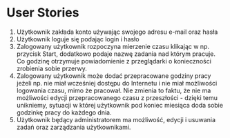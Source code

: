 # User Stories

1. Użytkownik zakłada konto używając swojego adresu e-mail oraz hasła
1. Użytkownik loguje się podając login i hasło
1. Zalogowany użytkownik rozpoczyna mierzenie czasu klikając w np. przycisk Start, dodatkowo podaje nazwę zadania nad którym pracuje. Co godzinę otrzymuje powiadomienie z przeglądarki o konieczności zrobienia sobie przerwy.
1. Zalogowany użytkownik może dodać przepracowane godziny pracy jeżeli np. nie miał wcześniej dostępu do Internetu i nie miał możliwości logowania czasu, mimo że pracował. Nie zmienia to faktu, że nie ma możliwości edycji przepracowanego czasu z przeszłości - dzięki temu unikniemy, sytuacji w której użytkownik pod koniec miesiąca doda sobie godzinkę pracy do każdego dnia.
1. Użytkownik będący administratorem ma możliwość, edycji i usuwania zadań oraz zarządzania użytkownikami.